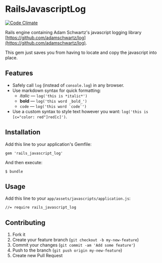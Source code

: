 # RailsJavascriptLog

[![Code Climate](https://codeclimate.com/github/vlado/rails_javascript_log.png)](https://codeclimate.com/github/vlado/rails_javascript_log)

Rails engine containing Adam Schwartz's javascript logging library [https://github.com/adamschwartz/log](https://github.com/adamschwartz/log).

This gem just saves you from having to locate and copy the javascript into place.

## Features

* Safely call `log` (instead of `console.log`) in any browser.
* Use markdown syntax for quick formatting:
    * *italic* &mdash; `log('this is *italic*')`
    * **bold** &mdash; `log('this word _bold_')`
    * `code` &mdash; ``log('this word `code`')``
* Use a custom syntax to style text however you want: `log('this is [c="color: red"]red[c]')`.

## Installation

Add this line to your application's Gemfile:

    gem 'rails_javascript_log'

And then execute:

    $ bundle

## Usage

Add this line to your `app/assets/javascripts/application.js`:

    //= require rails_javascript_log

## Contributing

1. Fork it
2. Create your feature branch (`git checkout -b my-new-feature`)
3. Commit your changes (`git commit -am 'Add some feature'`)
4. Push to the branch (`git push origin my-new-feature`)
5. Create new Pull Request
